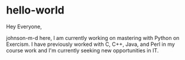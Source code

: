# hello-world

Hey Everyone,

johnson-m-d here, I am currently working on mastering with Python on Exercism.
I have previously worked with C, C++, Java, and Perl in my course work and I'm currently seeking new opportunities in IT.
